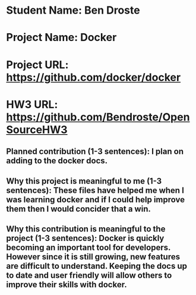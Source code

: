 # Student Name: Ben Droste
# Project Name: Docker
# Project URL: https://github.com/docker/docker
# HW3 URL: https://github.com/Bendroste/OpenSourceHW3
 
## Planned contribution (1-3 sentences): I plan on adding to the docker docs. 

## Why this project is meaningful to me (1-3 sentences): These files have helped me when I was learning docker and if I could help improve them then I would concider that a win.

## Why this contribution is meaningful to the project (1-3 sentences): Docker is quickly becoming an important tool for developers. However since it is still growing, new features are difficult to understand. Keeping the docs up to date and user friendly will allow others to improve their skills with docker.
